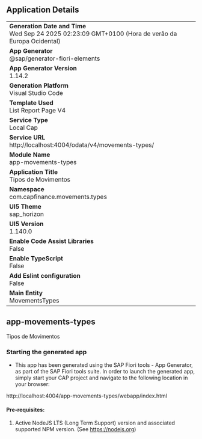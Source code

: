 ## Application Details
|               |
| ------------- |
|**Generation Date and Time**<br>Wed Sep 24 2025 02:23:09 GMT+0100 (Hora de verão da Europa Ocidental)|
|**App Generator**<br>@sap/generator-fiori-elements|
|**App Generator Version**<br>1.14.2|
|**Generation Platform**<br>Visual Studio Code|
|**Template Used**<br>List Report Page V4|
|**Service Type**<br>Local Cap|
|**Service URL**<br>http://localhost:4004/odata/v4/movements-types/|
|**Module Name**<br>app-movements-types|
|**Application Title**<br>Tipos de Movimentos|
|**Namespace**<br>com.capfinance.movements.types|
|**UI5 Theme**<br>sap_horizon|
|**UI5 Version**<br>1.140.0|
|**Enable Code Assist Libraries**<br>False|
|**Enable TypeScript**<br>False|
|**Add Eslint configuration**<br>False|
|**Main Entity**<br>MovementsTypes|

## app-movements-types

Tipos de Movimentos

### Starting the generated app

-   This app has been generated using the SAP Fiori tools - App Generator, as part of the SAP Fiori tools suite.  In order to launch the generated app, simply start your CAP project and navigate to the following location in your browser:

http://localhost:4004/app-movements-types/webapp/index.html

#### Pre-requisites:

1. Active NodeJS LTS (Long Term Support) version and associated supported NPM version.  (See https://nodejs.org)


